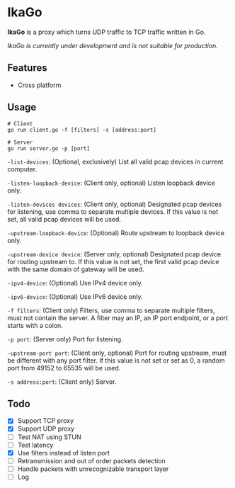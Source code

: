# IkaGo

**IkaGo** is a proxy which turns UDP traffic to TCP traffic written in Go.

*IkaGo is currently under development and is not suitable for production.*

## Features

- Cross platform

## Usage

```
# Client
go run client.go -f [filters] -s [address:port]

# Server
go run server.go -p [port]
```

`-list-devices`: (Optional, exclusively) List all valid pcap devices in current computer.

`-listen-loopback-device`: (Client only, optional) Listen loopback device only.

`-listen-devices devices`: (Client only, optional) Designated pcap devices for listening, use comma to separate multiple devices. If this value is not set, all valid pcap devices will be used.

`-upstream-loopback-device`: (Optional) Route upstream to loopback device only.

`-upstream-device device`: (Server only, optional) Designated pcap device for routing upstream to. If this value is not set, the first valid pcap device with the same domain of gateway will be used.

`-ipv4-device`: (Optional) Use IPv4 device only.

`-ipv6-device`: (Optional) Use IPv6 device only.

`-f filters`: (Client only) Filters, use comma to separate multiple filters, must not contain the server. A filter may an IP, an IP port endpoint, or a port starts with a colon.

`-p port`: (Server only) Port for listening.

`-upstream-port port`: (Client only, optional) Port for routing upstream, must be different with any port filter. If this value is not set or set as 0, a random port from 49152 to 65535 will be used.

`-s address:port`: (Client only) Server.

## Todo

- [x] Support TCP proxy
- [x] Support UDP proxy
- [ ] Test NAT using STUN
- [ ] Test latency
- [x] Use filters instead of listen port
- [ ] Retransmission and out of order packets detection
- [ ] Handle packets with unrecognizable transport layer
- [ ] Log
